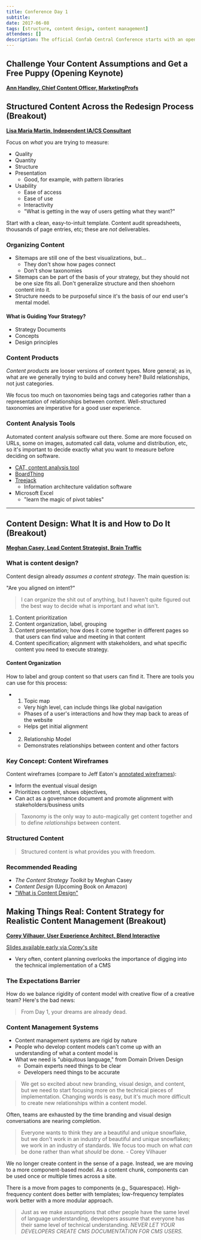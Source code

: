 ```yaml
---
title: Conference Day 1
subtitle:
date: 2017-06-08
tags: [structure, content design, content management]
attendees: []
description: The official Confab Central Conference starts with an opening keynote from Ann Handley, Chief Content Officer, MarketingProfs on the importance of challenging assumptions when approaching content. Topics of breakout sessions include structured content, content design, and realistic content management methodologies
---
```


## Challenge Your Content Assumptions and Get a Free Puppy (Opening Keynote)

[**Ann Handley, Chief Content Officer, MarketingProfs**](http://confabevents.com/events/central-2017/ann-handley)

## Structured Content Across the Redesign Process (Breakout)

[**Lisa Maria Martin, Independent IA/CS Consultant**](http://confabevents.com/events/central-2017/lisa-maria-martin)

Focus on *what* you are trying to measure:

* Quality
* Quantity
* Structure
* Presentation
    * Good, for example, with pattern libraries
* Usability
    * Ease of access
    * Ease of use
    * Interactivity
    * "What is getting in the way of users getting what they want?"

Start with a clean, easy-to-intuit template. Content audit spreadsheets, thousands of page entries, etc; these are *not* deliverables.

### Organizing Content

* Sitemaps are still one of the best visualizations, but...
    * They don't show how pages connect
    * Don't show taxonomies
* Sitemaps can be part of the basis of your strategy, but they should not be one size fits all. Don't generalize structure and then shoehorn content into it.
* Structure needs to be purposeful since it's the basis of our end user's mental model.

#### What is Guiding Your Strategy?

* Strategy Documents
* Concepts
* Design principles

### Content Products

*Content products* are looser versions of content types. More general; as in, what are we generally trying to build and convey here? Build relationships, not just categories.

We focus too much on taxonomies being tags and categories rather than a representation of relationships between content. Well-structured taxonomies are imperative for a good user experience.

### Content Analysis Tools

Automated content analysis software out there. Some are more focused on URLs, some on images, automated call data, volume and distribution, etc, so it's important to decide exactly what you want to measure before deciding on software.

* [CAT, content analysis tool](http://www.content-insight.com/products)
* [BoardThing](https://boardthing.com/)
* [Treejack](https://www.optimalworkshop.com/treejack)
    * Information architecture validation software
* Microsoft Excel
    * "learn the magic of pivot tables"

--------------------

## Content Design: What It is and How to Do It (Breakout)

[**Meghan Casey, Lead Content Strategist, Brain Traffic**](http://confabevents.com/events/central-2017/meghan-casey)

### What is content design?

Content design already *assumes a content strategy*. The main question is:

"Are you aligned on intent?"

> I can organize the shit out of anything, but I haven't quite figured out the best way to decide what is important and what isn't.

1. Content prioritization
2. Content organization, label, grouping
3. Content presentation; how does it come together in different pages so that users can find value and meeting in that content
4. Content specification; alignment with stakeholders, and what specific content you need to execute strategy.

#### Content Organization

How to label and group content so that users can find it. There are tools you can use for this process:

* 1. Topic map
    * Very high level, can include things like global navigation
    * Phases of a user's interactions and how they map back to areas of the website
    * Helps get initial alignment
* 2. Relationship Model
    * Demonstrates relationships between content and other factors

### Key Concept: Content Wireframes

Content wireframes (compare to Jeff Eaton's [annotated wireframes](/post/workshop/#bonus-annotated-wireframes)):

* Inform the eventual visual design
* Prioritizes content, shows objectives,
* Can act as a governance document and promote alignment with stakeholders/business units

> Taxonomy is the only way to auto-magically get content together and to define *relationships* between content.

### Structured Content

> Structured content is what provides you with freedom.

### Recommended Reading

* *The Content Strategy Toolkit* by Meghan Casey
* *Content Design* (Upcoming Book on Amazon)
* ["What is Content Design"](http://storyneedle.com/what-is-content-design/)

## Making Things Real: Content Strategy for Realistic Content Management (Breakout)

[**Corey Vilhauer, User Experience Architect, Blend Interactive**](http://confabevents.com/events/central-2017/corey-vilhauer)

[Slides available early via Corey's site](http://www.eatingelephant.com/confab17/)

* Very often, content planning overlooks the importance of digging into the technical implementation of a CMS

### The Expectations Barrier

How do we balance rigidity of content model with creative flow of a creative team? Here's the bad news:

> From Day 1, your dreams are already dead.

### Content Management Systems

* Content management systems are rigid by nature
* People who develop content models can't come up with an understanding of what a content model is
* What we need is "ubiquitous language," from Domain Driven Design
    * Domain experts need things to be clear
    * Developers need things to be accurate

> We get so excited about new branding, visual design, and content, but we need to start focusing more on the technical pieces of implementation. Changing words is easy, but it's much more difficult to create new relationships within a content model.

Often, teams are exhausted by the time branding and visual design conversations are nearing completion.

> Everyone wants to think they are a beautiful and unique snowflake, but we don't work in an industry of beautiful and unique snowflakes; we work in an industry of standards. We focus too much on what *can* be done rather than what *should* be done. - Corey Vilhauer

We no longer create content in the sense of a page. Instead, we are moving to a more component-based model. As a content chunk, components can be used once or multiple times across a site.

There is a move from pages to components (e.g., Squarespace). High-frequency content does better with templates; low-frequency templates work better with a more modular approach.

> Just as we make assumptions that other people have the same level of language understanding, developers assume that everyone has their same level of technical understanding. *NEVER LET YOUR DEVELOPERS CREATE CMS DOCUMENTATION FOR CMS USERS.*














